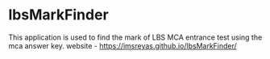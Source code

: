 # lbsMarkFinder
This application is used to find the mark of LBS MCA entrance test using the mca answer key.
website - https://imsreyas.github.io/lbsMarkFinder/
